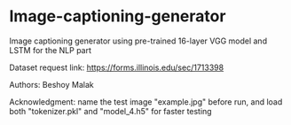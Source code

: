# Image-captioning-generator
Image captioning generator using pre-trained 16-layer VGG model and LSTM for the NLP part

Dataset request link: https://forms.illinois.edu/sec/1713398

Authors: Beshoy Malak

Acknowledgment: name the test image "example.jpg" before run, and load both "tokenizer.pkl" and "model_4.h5" for faster testing
